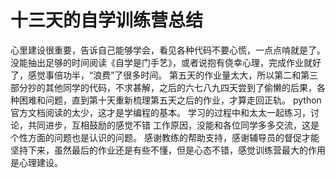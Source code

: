 # 十三天的自学训练营总结

心里建设很重要，告诉自己能够学会，看见各种代码不要心慌，一点点啃就是了。
没能抽出足够的时间阅读《自学是门手艺》，或者说抱有侥幸心理，完成作业就好了，感觉事倍功半，“浪费”了很多时间。
第五天的作业量太大，所以第二和第三部分抄的其他同学的代码，不求甚解，之后的六七八九四天尝到了偷懒的后果，各种困难和问题，直到第十天重新梳理第五天之后的作业，才算走回正轨。
python官方文档阅读的太少，这才是学编程的基本。
学习的过程中和太太一起练习，讨论，共同进步，互相鼓励的感觉不错
工作原因，没能和各位同学多多交流，这是个性方面的问题也是认识的问题。
感谢教练的帮助支持，感谢辅导员的督促才能坚持下来，虽然最后的作业还是有些不懂，但是心态不错，感觉训练营最大的作用是心理建设。